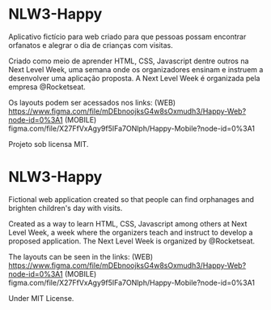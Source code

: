 # NLW3-Happy
Aplicativo fictício para web criado para que pessoas possam encontrar orfanatos e alegrar o dia de crianças com visitas.

Criado como meio de aprender HTML, CSS, Javascript dentre outros na Next Level Week, uma semana onde os organizadores ensinam e instruem a desenvolver uma aplicação proposta. A Next Level Week é organizada pela empresa @Rocketseat.

Os layouts podem ser acessados nos links:
(WEB) https://www.figma.com/file/mDEbnoojksG4w8sOxmudh3/Happy-Web?node-id=0%3A1
(MOBILE) figma.com/file/X27FfVxAgy9f5IFa7ONlph/Happy-Mobile?node-id=0%3A1

Projeto sob licensa MIT.

# NLW3-Happy

Fictional web application created so that people can find orphanages and brighten children's day with visits.

Created as a way to learn HTML, CSS, Javascript among others at Next Level Week, a week where the organizers teach and instruct to develop a proposed application. The Next Level Week is organized by @Rocketseat.

The layouts can be seen in the links:
(WEB) https://www.figma.com/file/mDEbnoojksG4w8sOxmudh3/Happy-Web?node-id=0%3A1
(MOBILE) figma.com/file/X27FfVxAgy9f5IFa7ONlph/Happy-Mobile?node-id=0%3A1

Under MIT License.
